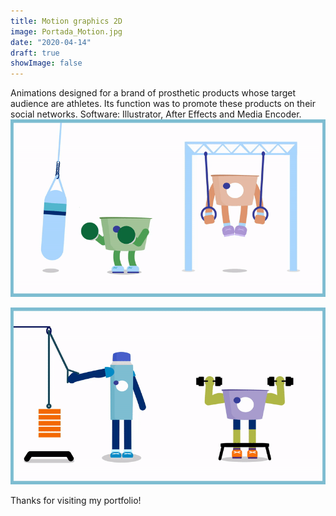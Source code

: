 ```yaml
---
title: Motion graphics 2D
image: Portada_Motion.jpg
date: "2020-04-14"
draft: true
showImage: false
---
```


Animations designed for a brand of prosthetic products whose target audience are athletes. Its function was to promote these products on their social networks. Software: Illustrator, After Effects and Media Encoder.
![MotionGraphics](/images/ProteinGIF3.gif "ProteinGIF3")

![MotionGraphics](/images/ProteinGIF1.gif "ProteinGIF1")


Thanks for visiting my portfolio!
